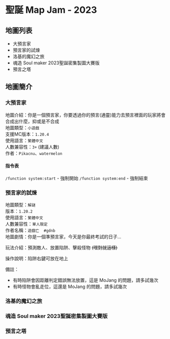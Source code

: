 # 聖誕 Map Jam - 2023

## 地圖列表

- 大預言家
- 預言家的試煉
- 洛基的魔幻之旅
- 魂造 Soul maker 2023聖誕密集製圖大賽版
- 預言之塔

##  地圖簡介

### 大預言家

地圖介紹：你是一個預言家，你要透過你的預言(通靈)能力去預言裡面的玩家將會合成出什麼，抑或是不合成  
地圖類型：`小遊戲`  
支援MC版本：`1.20.4`  
使用語言：`繁體中文`  
人數兼容性：`3+` (建議人數)  
作者：`Pikacnu`、`watermelon`  

#### 指令表
`/function system:start` - 強制開始
`/function system:end` - 強制結束

### 預言家的試煉

地圖類型：`解謎`  
版本：`1.20.2`  
使用語言：`繁體中文`  
人數兼容性：`單人限定`  
作者名稱：`遊戲亡  #gdnb`  
地圖劇情：你是一個準預言家，今天是你最終考試的日子...  

玩法介紹：預測敵人、放置陷阱、擊殺怪物 ~~(嘿對就這樣)~~  

操作說明：陷阱右鍵可放在地上  

備註：  
- 有時陷阱會因距離判定錯誤無法放置，這是 MoJang 的問題，請多試幾次
- 有時怪物會亂走位，這還是 MoJang 的問題，請多試幾次

### 洛基的魔幻之旅

### 魂造 Soul maker 2023聖誕密集製圖大賽版

### 預言之塔
